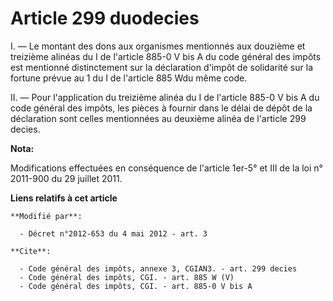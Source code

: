 # Article 299 duodecies

I. ― Le montant des dons aux organismes mentionnés aux douzième et treizième alinéas du I de l'article 885-0 V bis A du code
général des impôts est mentionné distinctement sur la déclaration d'impôt de solidarité sur la fortune prévue au 1 du I de
l'article 885 Wdu même code. 

II. ― Pour l'application du treizième alinéa du I de l'article 885-0 V bis A du code général des impôts, les pièces à fournir
dans le délai de dépôt de la déclaration sont celles mentionnées au deuxième alinéa de l'article 299 decies.

**Nota:**

Modifications effectuées en conséquence de l'article 1er-5° et III de la loi n° 2011-900 du 29 juillet 2011.

**Liens relatifs à cet article**

	**Modifié par**:

	  - Décret n°2012-653 du 4 mai 2012 - art. 3

	**Cite**:

	  - Code général des impôts, annexe 3, CGIAN3. - art. 299 decies
	  - Code général des impôts, CGI. - art. 885 W (V)
	  - Code général des impôts, CGI. - art. 885-0 V bis A
